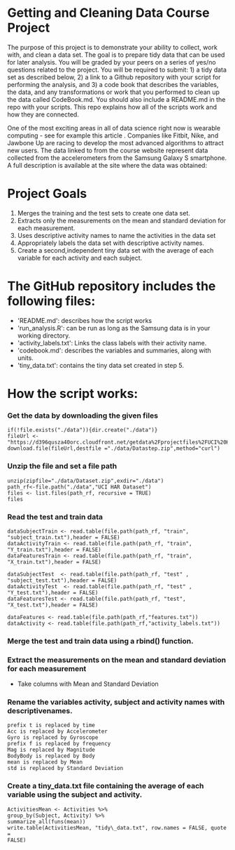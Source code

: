 **Getting and Cleaning Data Course Project**
==================================

The purpose of this project is to demonstrate your ability to collect, work with, and clean a data set. The goal is to prepare tidy data that can be used for later analysis. You will be graded by your peers on a series of yes/no questions related to the project. You will be required to submit: 1) a tidy data set as described below, 2) a link to a Github repository with your script for performing the analysis, and 3) a code book that describes the variables, the data, and any transformations or work that you performed to clean up the data called CodeBook.md. You should also include a README.md in the repo with your scripts. This repo explains how all of the scripts work and how they are connected.

One of the most exciting areas in all of data science right now is wearable computing - see for example this article . Companies like Fitbit, Nike, and Jawbone Up are racing to develop the most advanced algorithms to attract new users. The data linked to from the course website represent data collected from the accelerometers from the Samsung Galaxy S smartphone. A full description is available at the site where the data was obtained:




**Project Goals**
=================

1.  Merges the training and the test sets to create one data set.
2.  Extracts only the measurements on the mean and standard deviation
    for each measurement.
3.  Uses descriptive activity names to name the activities in the data
    set
4.  Appropriately labels the data set with descriptive activity names.
5.  Create a second,independent tiny data set with the average of each
    variable for each activity and each subject.

The GitHub repository includes the following files:
===================================================

-   'README.md': describes how the script works
-   'run\_analysis.R': can be run as long as the Samsung data is in your
    working directory.
-   'activity\_labels.txt': Links the class labels with their activity
    name.
-   'codebook.md': describes the variables and summaries, along with
    units.
-   'tiny\_data.txt': contains the tiny data set created in step 5.

How the script works:
=====================

### Get the data by downloading the given files
    if(!file.exists("./data")){dir.create("./data")}
    fileUrl <- "https://d396qusza40orc.cloudfront.net/getdata%2Fprojectfiles%2FUCI%20HAR%20Dataset.zip"
    download.file(fileUrl,destfile ="./data/Datastep.zip",method="curl")

### Unzip the file and set a file path
    unzip(zipfile="./data/Dataset.zip",exdir="./data")
    path_rf<-file.path("./data","UCI HAR Dataset")
    files <- list.files(path_rf, recursive = TRUE)
    files 
### Read the test and train data
    dataSubjectTrain <- read.table(file.path(path_rf, "train", "subject_train.txt"),header = FALSE)
    dataActivityTrain <- read.table(file.path(path_rf, "train", "Y_train.txt"),header = FALSE)
    dataFeaturesTrain <- read.table(file.path(path_rf, "train", "X_train.txt"),header = FALSE)

    dataSubjectTest  <- read.table(file.path(path_rf, "test" , "subject_test.txt"),header = FALSE)
    dataActivityTest  <- read.table(file.path(path_rf, "test" , "Y_test.txt"),header = FALSE)
    dataFeaturesTest <- read.table(file.path(path_rf, "test", "X_test.txt"),header = FALSE)

    dataFeatures <- read.table(file.path(path_rf,"features.txt"))
    dataActivity <- read.table(file.path(path_rf,"activity_labels.txt"))

### Merge the test and train data using a rbind() function.

### Extract the measurements on the mean and standard deviation for each measurement
-   Take columns with Mean and Standard Deviation 
### Rename the variables activity, subject and activity names with descriptivenames. 
    prefix t is replaced by time 
    Acc is replaced by Accelerometer
    Gyro is replaced by Gyroscope 
    prefix f is replaced by frequency 
    Mag is replaced by Magnitude 
    BodyBody is replaced by Body 
    mean is replaced by Mean 
    std is replaced by Standard Deviation 
### Create a tiny\_data.txt file containing the average of each variable using the subject and activity. 
    ActivitiesMean <- Activities %>% 
    group_by(Subject, Activity) %>%
    summarize_all(funs(mean))
    write.table(ActivitiesMean, "tidy\_data.txt", row.names = FALSE, quote =
    FALSE)
   
